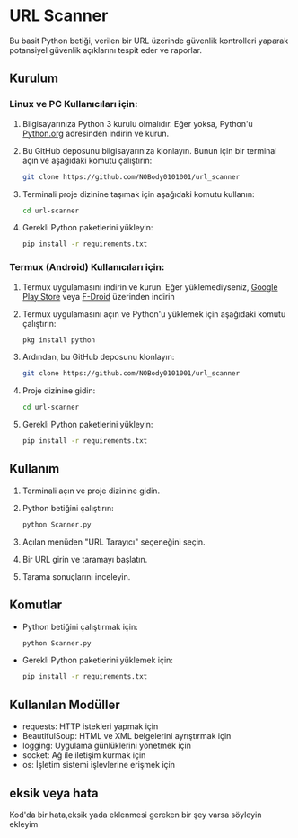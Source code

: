 # URL Scanner

Bu basit Python betiği, verilen bir URL üzerinde güvenlik kontrolleri yaparak potansiyel güvenlik açıklarını tespit eder ve raporlar.

## Kurulum

### Linux ve PC Kullanıcıları için:

1. Bilgisayarınıza Python 3 kurulu olmalıdır. Eğer yoksa, Python'u [Python.org](https://www.python.org/downloads/) adresinden indirin ve kurun.

2. Bu GitHub deposunu bilgisayarınıza klonlayın. Bunun için bir terminal açın ve aşağıdaki komutu çalıştırın:

    ```bash
    git clone https://github.com/NOBody0101001/url_scanner
    ```

3. Terminali proje dizinine taşımak için aşağıdaki komutu kullanın:

    ```bash
    cd url-scanner
    ```

4. Gerekli Python paketlerini yükleyin:

    ```bash
    pip install -r requirements.txt
    ```

### Termux (Android) Kullanıcıları için:

1. Termux uygulamasını indirin ve kurun. Eğer yüklemediyseniz, [Google Play Store](https://play.google.com/store/apps/details?id=com.termux) veya [F-Droid](https://f-droid.org/packages/com.termux/) üzerinden indirin

2. Termux uygulamasını açın ve Python'u yüklemek için aşağıdaki komutu çalıştırın:

    ```bash
    pkg install python
    ```

3. Ardından, bu GitHub deposunu klonlayın:

    ```bash
    git clone https://github.com/NOBody0101001/url_scanner
    ```

4. Proje dizinine gidin:

    ```bash
    cd url-scanner
    ```

5. Gerekli Python paketlerini yükleyin:

    ```bash
    pip install -r requirements.txt
    ```

## Kullanım

1. Terminali açın ve proje dizinine gidin.

2. Python betiğini çalıştırın:

    ```bash
    python Scanner.py
    ```

3. Açılan menüden "URL Tarayıcı" seçeneğini seçin.

4. Bir URL girin ve taramayı başlatın. 

5. Tarama sonuçlarını inceleyin.

## Komutlar

- Python betiğini çalıştırmak için:

    ```bash
    python Scanner.py
    ```

- Gerekli Python paketlerini yüklemek için:

    ```bash
    pip install -r requirements.txt
    ```

## Kullanılan Modüller

- requests: HTTP istekleri yapmak için
- BeautifulSoup: HTML ve XML belgelerini ayrıştırmak için
- logging: Uygulama günlüklerini yönetmek için
- socket: Ağ ile iletişim kurmak için
- os: İşletim sistemi işlevlerine erişmek için

## eksik veya hata
Kod'da bir hata,eksik yada eklenmesi gereken bir şey varsa söyleyin ekleyim
